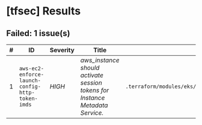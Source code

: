 
# [tfsec] Results
## Failed: 1 issue(s)
| # | ID | Severity | Title | Location | Description |
|---|----|----------|-------|----------|-------------|
| 1 | `aws-ec2-enforce-launch-config-http-token-imds` | *HIGH* | _aws_instance should activate session tokens for Instance Metadata Service._ | `.terraform/modules/eks/modules/node_groups/launch_template.tf:96` | Launch template does not require IMDS access to require a token |

